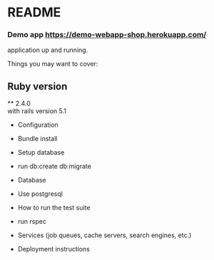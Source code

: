 # README
### Demo app https://demo-webapp-shop.herokuapp.com/

application up and running.

Things you may want to cover:

## Ruby version
** 2.4.0 <br />
 with rails version 5.1


* Configuration
* Bundle install 
* Setup database 
* run db:create db:migrate
  
* Database
* Use postgresql
  
* How to run the test suite
* run rspec

* Services (job queues, cache servers, search engines, etc.)

* Deployment instructions
